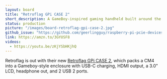 ```yaml
---
layout: board
title: "Retroflag GPi CASE 2"
short_description: A GameBoy-inspired gaming handheld built around the CM4.
status: production
picture: "/images/board-retroflag-gpi-case-2.jpg"
github_issue: "https://github.com/geerlingguy/raspberry-pi-pcie-devices/issues/350"
link: https://amzn.to/3GYUSF8
videos:
  - https://youtu.be/zKjYSbHKjhQ
---
```

Retroflag is out with their new [Retroflag GPi CASE 2](https://retroflag.com/gpi_case_2.html), which packs a CM4 into a Gameboy-style enclosure with USB-C charging, HDMI output, a 3.0" LCD, headphone out, and 2 USB 2 ports.
